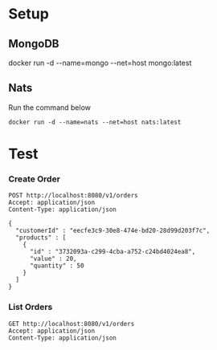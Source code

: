 # Setup

## MongoDB

docker run -d --name=mongo --net=host mongo:latest

## Nats

Run the command below
~~~
docker run -d --name=nats --net=host nats:latest
~~~

# Test

### Create Order

~~~
POST http://localhost:8080/v1/orders
Accept: application/json
Content-Type: application/json

{
  "customerId" : "eecfe3c9-30e8-474e-bd20-28d99d203f7c",
  "products" : [
    {
      "id" : "3732093a-c299-4cba-a752-c24bd4024ea8",
      "value" : 20,
      "quantity" : 50
    }
  ]
}
~~~

### List Orders

~~~
GET http://localhost:8080/v1/orders
Accept: application/json
Content-Type: application/json
~~~